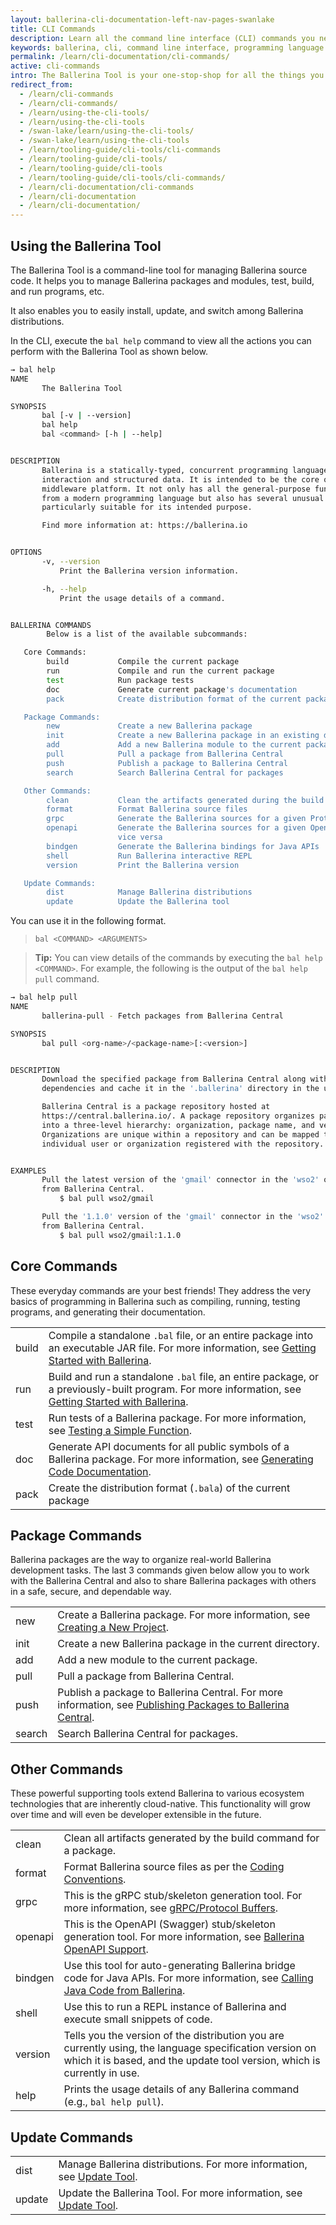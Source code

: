 ```yaml
---
layout: ballerina-cli-documentation-left-nav-pages-swanlake
title: CLI Commands
description: Learn all the command line interface (CLI) commands you need to get started, build, test and run programs, work with Ballerina Central, and manage packages.
keywords: ballerina, cli, command line interface, programming language
permalink: /learn/cli-documentation/cli-commands/
active: cli-commands
intro: The Ballerina Tool is your one-stop-shop for all the things you do in Ballerina. 
redirect_from:
  - /learn/cli-commands
  - /learn/cli-commands/
  - /learn/using-the-cli-tools/
  - /learn/using-the-cli-tools
  - /swan-lake/learn/using-the-cli-tools/
  - /swan-lake/learn/using-the-cli-tools
  - /learn/tooling-guide/cli-tools/cli-commands
  - /learn/tooling-guide/cli-tools/
  - /learn/tooling-guide/cli-tools
  - /learn/tooling-guide/cli-tools/cli-commands/
  - /learn/cli-documentation/cli-commands
  - /learn/cli-documentation
  - /learn/cli-documentation/
---
```


## Using the Ballerina Tool

The Ballerina Tool is a command-line tool for managing Ballerina source code. It helps you to manage Ballerina packages and modules, test, build, and run programs, etc.

It also enables you to easily install, update, and switch among Ballerina distributions. 

In the CLI, execute the `bal help` command to view all the actions you can perform with the Ballerina Tool as shown below.

```sh
→ bal help
NAME
       The Ballerina Tool

SYNOPSIS
       bal [-v | --version]
       bal help
       bal <command> [-h | --help]


DESCRIPTION
       Ballerina is a statically-typed, concurrent programming language focusing on network
       interaction and structured data. It is intended to be the core of a language-centric
       middleware platform. It not only has all the general-purpose functionality expected
       from a modern programming language but also has several unusual aspects that make it
       particularly suitable for its intended purpose.

       Find more information at: https://ballerina.io


OPTIONS
       -v, --version
           Print the Ballerina version information.

       -h, --help
           Print the usage details of a command.


BALLERINA COMMANDS
        Below is a list of the available subcommands:

   Core Commands:
        build           Compile the current package
        run             Compile and run the current package
        test            Run package tests
        doc             Generate current package's documentation
        pack            Create distribution format of the current package

   Package Commands:
        new             Create a new Ballerina package
        init            Create a new Ballerina package in an existing directory
        add             Add a new Ballerina module to the current package
        pull            Pull a package from Ballerina Central
        push            Publish a package to Ballerina Central
        search          Search Ballerina Central for packages

   Other Commands:
        clean           Clean the artifacts generated during the build
        format          Format Ballerina source files
        grpc            Generate the Ballerina sources for a given Protocol Buffer definition
        openapi         Generate the Ballerina sources for a given OpenAPI definition and
                        vice versa
        bindgen         Generate the Ballerina bindings for Java APIs
        shell           Run Ballerina interactive REPL
        version         Print the Ballerina version

   Update Commands:
        dist            Manage Ballerina distributions
        update          Update the Ballerina tool

```

You can use it in the following format.

> `bal <COMMAND> <ARGUMENTS>`

> **Tip:** You can view details of the commands by executing the `bal help <COMMAND>`. For example, the following is the output of the `bal help pull` command.

```sh
→ bal help pull
NAME
       ballerina-pull - Fetch packages from Ballerina Central

SYNOPSIS
       bal pull <org-name>/<package-name>[:<version>]


DESCRIPTION
       Download the specified package from Ballerina Central along with its
       dependencies and cache it in the '.ballerina' directory in the user home.

       Ballerina Central is a package repository hosted at
       https://central.ballerina.io/. A package repository organizes packages
       into a three-level hierarchy: organization, package name, and version.
       Organizations are unique within a repository and can be mapped to an
       individual user or organization registered with the repository.


EXAMPLES
       Pull the latest version of the 'gmail' connector in the 'wso2' organization
       from Ballerina Central.
           $ bal pull wso2/gmail

       Pull the '1.1.0' version of the 'gmail' connector in the 'wso2' organization
       from Ballerina Central.
           $ bal pull wso2/gmail:1.1.0
```

## Core Commands

These everyday commands are your best friends! They address the very basics of programming in Ballerina such as compiling, running, testing programs, and generating their documentation.

<table class="cComandTable">
<tr>
<td class="cCommand">build</td>
<td class="cDescription">Compile a standalone <code>.bal</code> file, or an entire package into an executable JAR file. For more information, see <a href="/learn/getting-started-with-ballerina/">Getting Started with Ballerina</a>.
</td>
</tr>
<tr>
<td class="cCommand">run</td>
<td class="cDescription">Build and run a standalone <code>.bal</code> file, an entire package, or a previously-built program. For more information, see <a href="/learn/getting-started-with-ballerina/">Getting Started with Ballerina</a>.
</td>
</tr>
<tr>
<td class="cCommand">test</td>
<td class="cDescription">Run tests of a Ballerina package. For more information, see <a href="/learn/testing-ballerina-code/testing-a-simple-function/">Testing a Simple Function</a>.
</td>
</tr>
<tr>
<td class="cCommand">doc</td>
<td class="cDescription">Generate API documents for all public symbols of a Ballerina package. For more information, see <a href="/learn/generating-code-documentation">Generating Code Documentation</a>.
</td>
</tr>
<tr>
<td class="cCommand">pack</td>
<td class="cDescription">Create the distribution format (<code>.bala</code>) of the current package
</td>
</tr>
</table>

## Package Commands

Ballerina packages are the way to organize real-world Ballerina development tasks. The last 3 commands given below allow you to work with the Ballerina Central and also to share Ballerina packages with others in a safe, secure, and dependable way.

<table class="cComandTable">
<tr>
<td class="cCommand">new</td>
<td class="cDescription">Create a Ballerina package. For more information, see <a href="/learn/getting-started-with-ballerina/#creating-a-new-project">Creating a New Project</a>.
</td>
</tr>
<tr>
<td class="cCommand">init</td>
<td class="cDescription">Create a new Ballerina package in the current directory.
</td>
</tr>
<tr>
<td class="cCommand">add</td>
<td class="cDescription">Add a new module to the current package.
</td>
</tr>
<tr>
<td class="cCommand">pull</td>
<td class="cDescription">Pull a package from Ballerina Central.
</td>
</tr>
<tr>
<td class="cCommand">push</td>
<td class="cDescription">Publish a package to Ballerina Central. For more information, see <a href="/learn/publishing-packages-to-ballerina-central">Publishing Packages to Ballerina Central</a>.
</td>
</tr>
<tr>
<td class="cCommand">search</td>
<td class="cDescription">Search Ballerina Central for packages.
</td>
</tr>
</table>

## Other Commands

These powerful supporting tools extend Ballerina to various ecosystem technologies that are inherently cloud-native. This functionality will grow over time and will even be developer extensible in the future.

<table class="cComandTable">
<tr>
<td class="cCommand">clean</td>
<td class="cDescription">Clean all artifacts generated by the build command for a package.
</td>
</tr>
<tr>
<td class="cCommand">format</td>
<td class="cDescription">Format Ballerina source files as per the <a href="/learn/coding-conventions">Coding Conventions</a>.</td>
</tr>
<tr>
<td class="cCommand">grpc</td>
<td class="cDescription">This is the gRPC stub/skeleton generation tool. For more information, see <a href="/learn/cli-documentation/grpc">gRPC/Protocol Buffers</a>.</td>
</tr>
<tr>
<td class="cCommand">openapi</td>
<td class="cDescription">This is the OpenAPI (Swagger) stub/skeleton generation tool. For more information, see <a href="/learn/ballerina-openapi-support/">Ballerina OpenAPI Support</a>.</td>
</tr>
<tr>
<td class="cCommand">bindgen</td>
<td class="cDescription">Use this tool for auto-generating Ballerina bridge code for Java APIs. For more information, see <a href="/learn/calling-java-code-from-ballerina">Calling Java Code from Ballerina</a>.</td>
</tr>
<tr>
<td class="cCommand">shell</td>
<td class="cDescription"> Use this to run a REPL instance of Ballerina and execute small snippets of code.</td>
</tr>
<tr>
<td class="cCommand">version</td>
<td class="cDescription">Tells you the version of the distribution you are currently using, the language specification version on which it is based, and the update tool version, which is currently in use.</td>
</tr>
<tr>
<td class="cCommand">help</td>
<td class="cDescription">Prints the usage details of any Ballerina command (e.g., <code>bal help pull</code>).
</td>
</tr>
</table>

## Update Commands

<table class="cComandTable">
<tr>
<td class="cCommand">dist</td>
<td class="cDescription">Manage Ballerina distributions. For more information, see <a href="/learn/cli-documentation/update-tool/">Update Tool</a>.
</td>
</tr>
<tr>
<td class="cCommand">update</td>
<td class="cDescription">Update the Ballerina Tool. For more information, see <a href="/learn/cli-documentation/update-tool/">Update Tool</a>.
</td>
</tr>
</table>

<style> #tree-expand-all, #tree-collapse-all, .cTocElements {display:none;} .cGitButtonContainer {padding-left: 40px;} </style>
